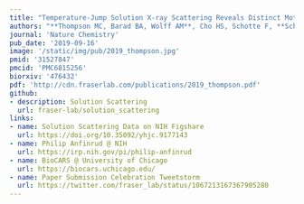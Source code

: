 ```yaml
---
title: "Temperature-Jump Solution X-ray Scattering Reveals Distinct Motions in a Dynamic Enzyme"
authors: "**Thompson MC, Barad BA, Wolff AM**, Cho HS, Schotte F, **Schwarz DMC**, Anfinrud P, **Fraser JS**"
journal: 'Nature Chemistry'
pub_date: '2019-09-16'
image: '/static/img/pub/2019_thompson.jpg'
pmid: '31527847'
pmcid: 'PMC6815256'
biorxiv: '476432'
pdf: 'http://cdn.fraserlab.com/publications/2019_thompson.pdf'
github:
- description: Solution Scattering
  url: fraser-lab/solution_scattering
links:
- name: Solution Scattering Data on NIH Figshare
  url: https://doi.org/10.35092/yhjc.9177143
- name: Philip Anfinrud @ NIH
  url: https://irp.nih.gov/pi/philip-anfinrud
- name: BioCARS @ University of Chicago
  url: https://biocars.uchicago.edu/
- name: Paper Submission Celebration Tweetstorm
  url: https://twitter.com/fraser_lab/status/1067213167367905280
---
```

